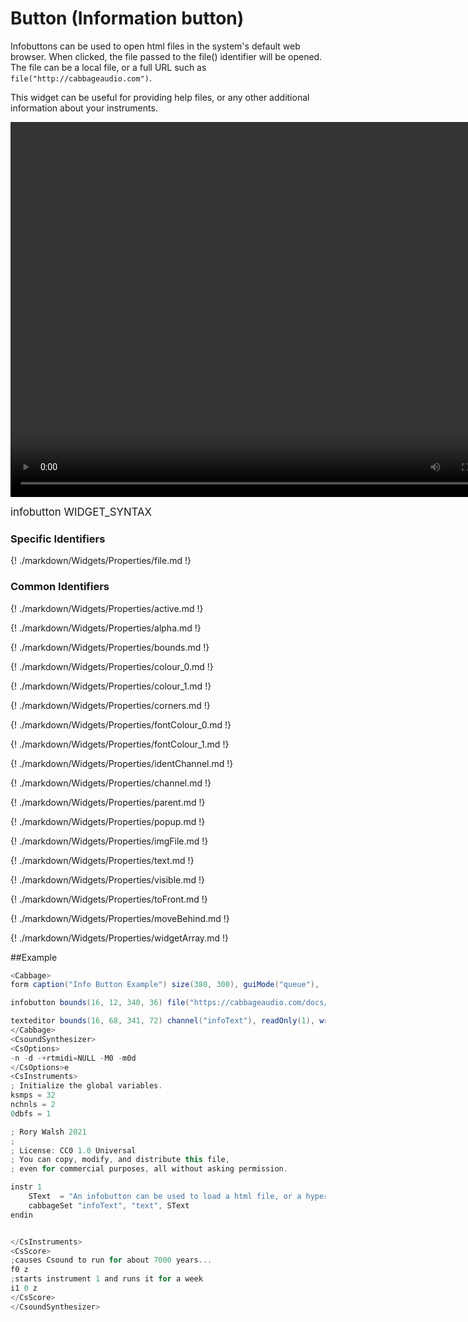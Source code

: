 # Button (Information button)

Infobuttons can be used to open html files in the system's default web browser. When clicked, the file passed to the file() identifier will be opened. The file can be a local file, or a full URL such as `file("http://cabbageaudio.com")`. 

This widget can be useful for providing help files, or any other additional information about your instruments. 

<video width="800" height="600" controls>
<source src="../../images/docs/filebutton.mp4">
</video> 

<big></pre>
infobutton WIDGET_SYNTAX
</pre></big>

### Specific Identifiers

{! ./markdown/Widgets/Properties/file.md !} 

### Common Identifiers

{! ./markdown/Widgets/Properties/active.md !} 

{! ./markdown/Widgets/Properties/alpha.md !} 

{! ./markdown/Widgets/Properties/bounds.md !} 

{! ./markdown/Widgets/Properties/colour_0.md !} 

{! ./markdown/Widgets/Properties/colour_1.md !} 

{! ./markdown/Widgets/Properties/corners.md !} 

{! ./markdown/Widgets/Properties/fontColour_0.md !} 

{! ./markdown/Widgets/Properties/fontColour_1.md !} 

{! ./markdown/Widgets/Properties/identChannel.md !} 

{! ./markdown/Widgets/Properties/channel.md !} 

{! ./markdown/Widgets/Properties/parent.md !} 

{! ./markdown/Widgets/Properties/popup.md !} 

{! ./markdown/Widgets/Properties/imgFile.md !} 

{! ./markdown/Widgets/Properties/text.md !} 

{! ./markdown/Widgets/Properties/visible.md !} 

{! ./markdown/Widgets/Properties/toFront.md !} 

{! ./markdown/Widgets/Properties/moveBehind.md !} 

{! ./markdown/Widgets/Properties/widgetArray.md !} 

<!--(End of identifiers)/-->


##Example
<!--(Widget Example)/-->
```csharp
<Cabbage>
form caption("Info Button Example") size(380, 300), guiMode("queue"), , colour(2, 145, 209) pluginId("def1")

infobutton bounds(16, 12, 340, 36) file("https://cabbageaudio.com/docs/introduction/") text("Load Cababge Documentation"), corners(5)

texteditor bounds(16, 68, 341, 72) channel("infoText"), readOnly(1), wrap(1), scrollbars(1)
</Cabbage>
<CsoundSynthesizer>
<CsOptions>
-n -d -+rtmidi=NULL -M0 -m0d 
</CsOptions>e
<CsInstruments>
; Initialize the global variables. 
ksmps = 32
nchnls = 2
0dbfs = 1

; Rory Walsh 2021 
;
; License: CC0 1.0 Universal
; You can copy, modify, and distribute this file, 
; even for commercial purposes, all without asking permission. 

instr 1
    SText  = "An infobutton can be used to load a html file, or a hyperlink. It doesn't receive any information from Csound, but you can still update its appearance and position by sending identifier data to its channel"
    cabbageSet "infoText", "text", SText
endin


</CsInstruments>
<CsScore>
;causes Csound to run for about 7000 years...
f0 z
;starts instrument 1 and runs it for a week
i1 0 z
</CsScore>
</CsoundSynthesizer>

```
<!--(End Widget Example)/-->

